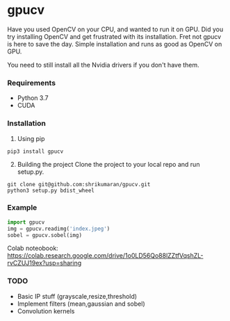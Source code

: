# gpucv


Have you used OpenCV on your CPU, and wanted to run it on GPU. Did you try installing OpenCV and get frustrated with its installation.
Fret not gpucv is here to save the day. 
Simple installation and runs as good as OpenCV on GPU.

You need to still install all the Nvidia drivers if you don't have them.

### Requirements 
- Python 3.7
- CUDA

### Installation

1. Using pip
```
pip3 install gpucv
```

2. Building the project
Clone the project to your local repo and run setup.py.
```
git clone git@github.com:shrikumaran/gpucv.git
python3 setup.py bdist_wheel
```

### Example
```python
import gpucv
img = gpucv.readimg('index.jpeg')
sobel = gpucv.sobel(img)
```
Colab noteobook: https://colab.research.google.com/drive/1o0LD56Qo88lZZtfVqshZL-rvCZUJ19ex?usp=sharing

### TODO
- Basic IP stuff (grayscale,resize,threshold)
- Implement filters (mean,gaussian and sobel)
- Convolution kernels

